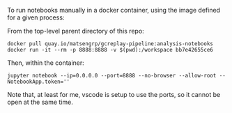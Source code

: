 To run notebooks manually in a docker container, using the image defined for a given process:

From the top-level parent directory of this repo:
```
docker pull quay.io/matsengrp/gcreplay-pipeline:analysis-notebooks
docker run -it --rm -p 8888:8888 -v $(pwd):/workspace bb7e42655ce6
```
Then, within the container:
```
jupyter notebook --ip=0.0.0.0 --port=8888 --no-browser --allow-root --NotebookApp.token=''
```
Note that, at least for me, vscode is setup to use the ports, so it cannot be open at the same time.
